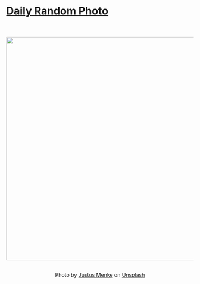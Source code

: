 # [Daily Random Photo](https://www.dailyrandomphoto.com/)

<div align="center">
  <br>
  <br>
  <a href="https://www.dailyrandomphoto.com/p/2021/2021-06-06/"><img src="https://images.unsplash.com/photo-1620223741726-7d39ff6e4e6c?crop=entropy&cs=tinysrgb&fit=max&fm=jpg&ixid=Mnw3NzUwOHwwfDF8cmFuZG9tfHx8fHx8fHx8MTYyMjkzOTUwMw&ixlib=rb-1.2.1&q=80&w=1080" width="600px"></a>
  <br>
  <br>
  <p class="has-text-grey">Photo by <a href="https://unsplash.com/@justusmenke?utm_source=Daily%20Random%20Photo&amp;utm_medium=referral" target="_blank" rel="noopener noreferrer">Justus Menke</a> on <a href="https://unsplash.com/photos/C4QtfuEJMFU?utm_source=Daily%20Random%20Photo&amp;utm_medium=referral" target="_blank" rel="noopener noreferrer">Unsplash</a></p>
</div>
